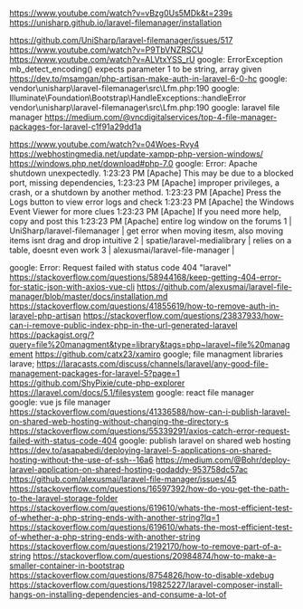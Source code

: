 https://www.youtube.com/watch?v=vBzg0Us5MDk&t=239s
https://unisharp.github.io/laravel-filemanager/installation

https://github.com/UniSharp/laravel-filemanager/issues/517
https://www.youtube.com/watch?v=P9TbVNZRSCU
https://www.youtube.com/watch?v=ALVtxYSS_rU
google: ErrorException mb_detect_encoding() expects parameter 1 to be string, array given
https://dev.to/msamgan/php-artisan-make-auth-in-laravel-6-0-hc
google: vendor\unisharp\laravel-filemanager\src\Lfm.php:190
google: Illuminate\Foundation\Bootstrap\HandleExceptions::handleError    vendor\unisharp\laravel-filemanager\src\Lfm.php:190
google: laravel file manager
https://medium.com/@vncdigitalservices/top-4-file-manager-packages-for-laravel-c1f91a29dd1a

https://www.youtube.com/watch?v=04Woes-Rvy4
https://webhostingmedia.net/update-xampp-php-version-windows/
https://windows.php.net/download#php-7.0
google: Error: Apache shutdown unexpectedly. 1:23:23 PM  [Apache] 	This may be due to a blocked port, missing dependencies,  1:23:23 PM  [Apache] 	improper privileges, a crash, or a shutdown by another method. 1:23:23 PM  [Apache] 	Press the Logs button to view error logs and check 1:23:23 PM  [Apache] 	the Windows Event Viewer for more clues 1:23:23 PM  [Apache] 	If you need more help, copy and post this 1:23:23 PM  [Apache] 	entire log window on the forums
1 | UniSharp/laravel-filemanager  | get error when moving itesm, also moving items isnt drag and drop intuitive
2 | spatie/laravel-medialibrary | relies on a table, doesnt even work
3 | alexusmai/laravel-file-manager |

google: Error: Request failed with status code 404  "laravel"
https://stackoverflow.com/questions/58944168/keep-getting-404-error-for-static-json-with-axios-vue-cli
https://github.com/alexusmai/laravel-file-manager/blob/master/docs/installation.md
https://stackoverflow.com/questions/41855619/how-to-remove-auth-in-laravel-php-artisan
https://stackoverflow.com/questions/23837933/how-can-i-remove-public-index-php-in-the-url-generated-laravel
https://packagist.org/?query=file%20managment&type=library&tags=php~laravel~file%20management
https://github.com/catx23/xamiro
google; file managment libraries larave;
https://laracasts.com/discuss/channels/laravel/any-good-file-management-packages-for-laravel-5?page=1
https://github.com/ShyPixie/cute-php-explorer
https://laravel.com/docs/5.1/filesystem
google: react file manager\
google: vue js file manager\
https://stackoverflow.com/questions/41336588/how-can-i-publish-laravel-on-shared-web-hosting-without-changing-the-directory-s
https://stackoverflow.com/questions/55339291/axios-catch-error-request-failed-with-status-code-404
google: publish laravel on shared web hosting \
https://dev.to/asapabedi/deploying-laravel-5-applications-on-shared-hosting-without-the-use-of-ssh--16a6
https://medium.com/@Bohr/deploy-laravel-application-on-shared-hosting-godaddy-953758dc57ac
https://github.com/alexusmai/laravel-file-manager/issues/45
https://stackoverflow.com/questions/16597392/how-do-you-get-the-path-to-the-laravel-storage-folder
https://stackoverflow.com/questions/619610/whats-the-most-efficient-test-of-whether-a-php-string-ends-with-another-string?lq=1
https://stackoverflow.com/questions/619610/whats-the-most-efficient-test-of-whether-a-php-string-ends-with-another-string
https://stackoverflow.com/questions/2192170/how-to-remove-part-of-a-string
https://stackoverflow.com/questions/20984874/how-to-make-a-smaller-container-in-bootstrap
https://stackoverflow.com/questions/8754826/how-to-disable-xdebug
https://stackoverflow.com/questions/19825227/laravel-composer-install-hangs-on-installing-dependencies-and-consume-a-lot-of
